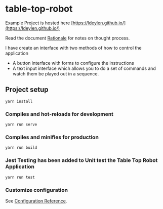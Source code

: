 # table-top-robot

Example Project is hosted here [https://ldeylen.github.io/](https://ldeylen.github.io/)

Read the document [Rationale](RATIONALE.md) for notes on thought process.

I have create an interface with two methods of how to control the application
- A button interface with forms to configure the instructions
- A text input interface which allows you to do a set of commands and watch them be played out in a sequence.



## Project setup
```
yarn install
```

### Compiles and hot-reloads for development
```
yarn run serve
```

### Compiles and minifies for production
```
yarn run build
```

### Jest Testing has been added to Unit test the Table Top Robot Application
```
yarn run test
```

### Customize configuration
See [Configuration Reference](https://cli.vuejs.org/config/).
